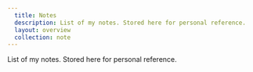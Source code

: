 ```yaml
---
  title: Notes
  description: List of my notes. Stored here for personal reference.
  layout: overview
  collection: note
---
```

List of my notes. Stored here for personal reference.